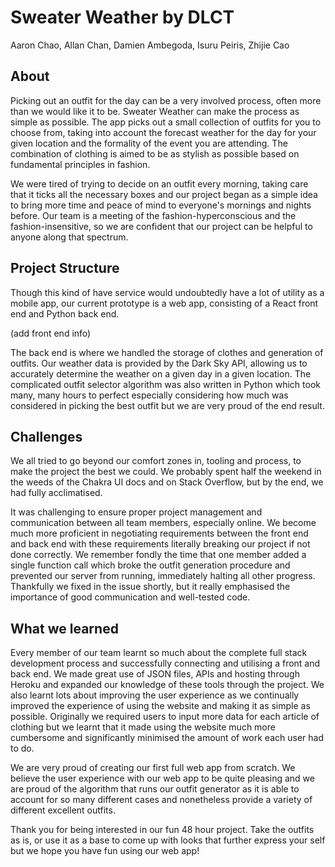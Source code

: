 # Sweater Weather by DLCT
Aaron Chao, Allan Chan, Damien Ambegoda, Isuru Peiris, Zhijie Cao

## About
Picking out an outfit for the day can be a very involved process, often more than we would like it to be. Sweater Weather can make the process as simple as possible. The app picks out a small collection of outfits for you to choose from, taking into account the forecast weather for the day for your given location and the formality of the event you are attending. The combination of clothing is aimed to be as stylish as possible based on fundamental principles in fashion.

We were tired of trying to decide on an outfit every morning, taking care that it ticks all the necessary boxes and our project began as a simple idea to bring more time and peace of mind to everyone's mornings and nights before. Our team is a meeting of the fashion-hyperconscious and the fashion-insensitive, so we are confident that our project can be helpful to anyone along that spectrum.

## Project Structure
Though this kind of have service would undoubtedly have a lot of utility as a mobile app, our current prototype is a web app, consisting of a React front end and Python back end.

(add front end info)

The back end is where we handled the storage of clothes and generation of outfits. Our weather data is provided by the Dark Sky API, allowing us to accurately determine the weather on a given day in a given location. The complicated outfit selector algorithm was also written in Python which took many, many hours to perfect especially considering how much was considered in picking the best outfit but we are very proud of the end result.

## Challenges
We all tried to go beyond our comfort zones in, tooling and process, to make the project the best we could. We probably spent half the weekend in the weeds of the Chakra UI docs and on Stack Overflow, but by the end, we had fully acclimatised.

It was challenging to ensure proper project management and communication between all team members, especially online. We become much more proficient in negotiating requirements between the front end and back end with these requirements literally breaking our project if not done correctly. We remember fondly the time that one member added a single function call which broke the outfit generation procedure and prevented our server from running, immediately halting all other progress. Thankfully we fixed in the issue shortly, but it really emphasised the importance of good communication and well-tested code.

## What we learned
Every member of our team learnt so much about the complete full stack development process and successfully connecting and utilising a front and back end. We made great use of JSON files, APIs and hosting through Heroku and expanded our knowledge of these tools through the project. We also learnt lots about improving the user experience as we continually improved the experience of using the website and making it as simple as possible. Originally we required users to input more data for each article of clothing but we learnt that it made using the website much more cumbersome and significantly minimised the amount of work each user had to do.

We are very proud of creating our first full web app from scratch. We believe the user experience with our web app to be quite pleasing and we are proud of the algorithm that runs our outfit generator as it is able to account for so many different cases and nonetheless provide a variety of different excellent outfits.

Thank you for being interested in our fun 48 hour project. Take the outfits as is, or use it as a base to come up with looks that further express your self but we hope you have fun using our web app!